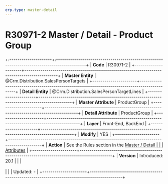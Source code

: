 ```yaml
---
erp.type: master-detail
---
```


# R30971-2 Master / Detail - Product Group
+:---------------------+:---------------------------------------------------------------------------------------------+
| **Code**             | R30971-2                                                                                     |
+----------------------+----------------------------------------------------------------------------------------------+
| **Master Entity**    | @Crm.Distribution.SalesPersonTargets                                                         |
+----------------------+----------------------------------------------------------------------------------------------+
| **Detail Entity**    | @Crm.Distribution.SalesPersonTargetLines                                                     |
+----------------------+----------------------------------------------------------------------------------------------+
| **Master Attribute** | ProductGroup                                                                                 |
+----------------------+----------------------------------------------------------------------------------------------+
| **Detail Attribute** | ProductGroup                                                                                 |
+----------------------+----------------------------------------------------------------------------------------------+
| **Layer**            | Front-End, BackEnd                                                                           |
+----------------------+----------------------------------------------------------------------------------------------+
| **Modify**           | YES                                                                                          |
+----------------------+----------------------------------------------------------------------------------------------+
| **Action**           | See the Rules section in the [Master / Detail                                                |
|                      | Attributes](xref:master-detail)                                                              |
+----------------------+----------------------------------------------------------------------------------------------+
| **Version**          | Introduced: 20.1                                                                             |
|                      | <br/><br/>                                                                                   |
|                      | Updated: -                                                                                   |
+----------------------+----------------------------------------------------------------------------------------------+
